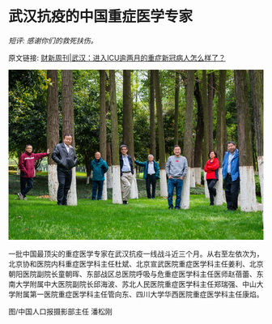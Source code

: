 武汉抗疫的中国重症医学专家
========================

*短评: 感谢你们的救死扶伤。*

原文链接: [财新周刊|武汉：进入ICU逾两月的重症新冠病人怎么样了？](http://weekly.caixin.com/2020-04-18/101544129.html)

![image](images/2020-04-zj01.jpg)

一批中国最顶尖的重症医学专家在武汉抗疫一线战斗近三个月。从右至左依次为，北京协和医院内科重症医学科主任杜斌、北京宣武医院重症医学科主任姜利、北京朝阳医院副院长童朝晖、东部战区总医院呼吸与危重症医学科主任医师赵蓓蕾、东南大学附属中大医院副院长邱海波、苏北人民医院重症医学科主任郑瑞强、中山大学附属第一医院重症医学科主任管向东、四川大学华西医院重症医学科主任康焰。 


图/中国人口报摄影部主任 潘松刚

